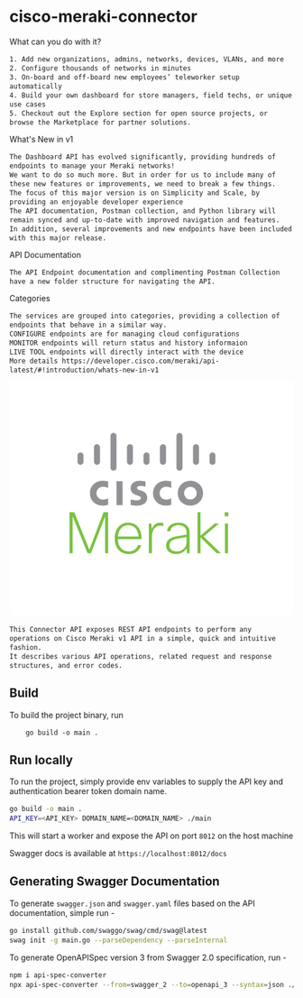 # cisco-meraki-connector

What can you do with it?
```
1. Add new organizations, admins, networks, devices, VLANs, and more
2. Configure thousands of networks in minutes
3. On-board and off-board new employees’ teleworker setup automatically
4. Build your own dashboard for store managers, field techs, or unique use cases
5. Checkout out the Explore section for open source projects, or browse the Marketplace for partner solutions.
```
What's New in v1
```
The Dashboard API has evolved significantly, providing hundreds of endpoints to manage your Meraki networks!
We want to do so much more. But in order for us to include many of these new features or improvements, we need to break a few things.
The focus of this major version is on Simplicity and Scale, by providing an enjoyable developer experience
The API documentation, Postman collection, and Python library will remain synced and up-to-date with improved navigation and features.
In addition, several improvements and new endpoints have been included with this major release.
```
API Documentation
```
The API Endpoint documentation and complimenting Postman Collection have a new folder structure for navigating the API.
```

Categories
```
The services are grouped into categories, providing a collection of endpoints that behave in a similar way.
CONFIGURE endpoints are for managing cloud configurations
MONITOR endpoints will return status and history informaion
LIVE TOOL endpoints will directly interact with the device
More details https://developer.cisco.com/meraki/api-latest/#!introduction/whats-new-in-v1
```

![Cisco Meraki](images/meraki-image.png)

```
This Connector API exposes REST API endpoints to perform any operations on Cisco Meraki v1 API in a simple, quick and intuitive fashion.
It describes various API operations, related request and response structures, and error codes.
```
## Build

To build the project binary, run
```
    go build -o main .

```

## Run locally

To run the project, simply provide env variables to supply the API key and authentication bearer token domain name.


```bash
go build -o main .
API_KEY=<API_KEY> DOMAIN_NAME=<DOMAIN_NAME> ./main
```

This will start a worker and expose the API on port `8012` on the host machine

Swagger docs is available at `https://localhost:8012/docs`

## Generating Swagger Documentation

To generate `swagger.json` and `swagger.yaml` files based on the API documentation, simple run -

```bash
go install github.com/swaggo/swag/cmd/swag@latest
swag init -g main.go --parseDependency --parseInternal
```

To generate OpenAPISpec version 3 from Swagger 2.0 specification, run -

```bash
npm i api-spec-converter
npx api-spec-converter --from=swagger_2 --to=openapi_3 --syntax=json ./docs/swagger.json > openapi.json
```
